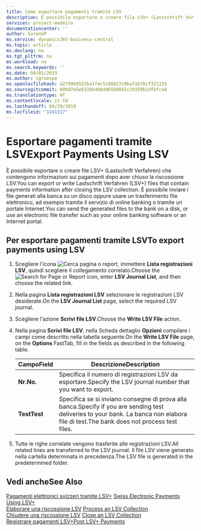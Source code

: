 ```yaml
---
title: Come esportare pagamenti tramite LSV
description: È possibile esportare o creare file LSV+ (Lastschrift Verfahren) che contengono informazioni sui pagamenti dopo aver chiuso la riscossione LSV. È possibile inviare i file generati alla banca su un disco oppure usare un trasferimento file elettronico, ad esempio tramite il servizio di online banking o tramite un portale Internet.
services: project-madeira
documentationcenter: ''
author: SorenGP
ms.service: dynamics365-business-central
ms.topic: article
ms.devlang: na
ms.tgt_pltfrm: na
ms.workload: na
ms.search.keywords: ''
ms.date: 04/01/2019
ms.author: sgroespe
ms.openlocfilehash: a2799b9552ba1f4c5c88827c0ba7a5f6cf321155
ms.sourcegitcommit: 60b87e5eb32bb408dd65b9855c29159b1dfbfca8
ms.translationtype: HT
ms.contentlocale: it-CH
ms.lasthandoff: 04/29/2019
ms.locfileid: "1241317"
---
```

# <a name="export-payments-using-lsv"></a><span data-ttu-id="72099-104">Esportare pagamenti tramite LSV</span><span class="sxs-lookup"><span data-stu-id="72099-104">Export Payments Using LSV</span></span>
<span data-ttu-id="72099-105">È possibile esportare o creare file LSV+ (Lastschrift Verfahren) che contengono informazioni sui pagamenti dopo aver chiuso la riscossione LSV.</span><span class="sxs-lookup"><span data-stu-id="72099-105">You can export or write Lastschrift Verfahren (LSV+) files that contain payments information after closing the LSV collection.</span></span> <span data-ttu-id="72099-106">È possibile inviare i file generati alla banca su un disco oppure usare un trasferimento file elettronico, ad esempio tramite il servizio di online banking o tramite un portale Internet.</span><span class="sxs-lookup"><span data-stu-id="72099-106">You can send the generated files to the bank on a disk, or use an electronic file transfer such as your online banking software or an Internet portal.</span></span>  

## <a name="to-export-payments-using-lsv"></a><span data-ttu-id="72099-107">Per esportare pagamenti tramite LSV</span><span class="sxs-lookup"><span data-stu-id="72099-107">To export payments using LSV</span></span>  

1.  <span data-ttu-id="72099-108">Scegliere l'icona ![Cerca pagina o report](../../media/ui-search/search_small.png "Cerca pagina o report"), immettere **Lista registrazioni LSV**, quindi scegliere il collegamento correlato.</span><span class="sxs-lookup"><span data-stu-id="72099-108">Choose the ![Search for Page or Report](../../media/ui-search/search_small.png "Search for Page or Report icon") icon, enter **LSV Journal List**, and then choose the related link.</span></span>  
2.  <span data-ttu-id="72099-109">Nella pagina **Lista registrazioni LSV** selezionare le registrazioni LSV desiderate.</span><span class="sxs-lookup"><span data-stu-id="72099-109">On the **LSV Journal List** page, select the required LSV journal.</span></span>  
3.  <span data-ttu-id="72099-110">Scegliere l'azione **Scrivi file LSV**.</span><span class="sxs-lookup"><span data-stu-id="72099-110">Choose the **Write LSV File** action.</span></span>  
4.  <span data-ttu-id="72099-111">Nella pagina **Scrivi file LSV**, nella Scheda dettaglio **Opzioni** compilare i campi come descritto nella tabella seguente.</span><span class="sxs-lookup"><span data-stu-id="72099-111">On the **Write LSV File** page, on the **Options** FastTab, fill in the fields as described in the following table.</span></span>  

    |<span data-ttu-id="72099-112">Campo</span><span class="sxs-lookup"><span data-stu-id="72099-112">Field</span></span>|<span data-ttu-id="72099-113">Descrizione</span><span class="sxs-lookup"><span data-stu-id="72099-113">Description</span></span>|  
    |---------------------------------|---------------------------------------|  
    |<span data-ttu-id="72099-114">**Nr.**</span><span class="sxs-lookup"><span data-stu-id="72099-114">**No.**</span></span>|<span data-ttu-id="72099-115">Specifica il numero di registrazioni LSV da esportare.</span><span class="sxs-lookup"><span data-stu-id="72099-115">Specify the LSV journal number that you want to export.</span></span>|  
    |<span data-ttu-id="72099-116">**Test**</span><span class="sxs-lookup"><span data-stu-id="72099-116">**Test**</span></span>|<span data-ttu-id="72099-117">Specifica se si inviano consegne di prova alla banca.</span><span class="sxs-lookup"><span data-stu-id="72099-117">Specify if you are sending test deliveries to your bank.</span></span> <span data-ttu-id="72099-118">La banca non elabora file di test.</span><span class="sxs-lookup"><span data-stu-id="72099-118">The bank does not process test files.</span></span>|  

5.  <span data-ttu-id="72099-119">Tutte le righe correlate vengono trasferite alle registrazioni LSV.</span><span class="sxs-lookup"><span data-stu-id="72099-119">All related lines are transferred to the LSV journal.</span></span> <span data-ttu-id="72099-120">Il file LSV viene generato nella cartella determinata in precedenza.</span><span class="sxs-lookup"><span data-stu-id="72099-120">The LSV file is generated in the predetermined folder.</span></span>  

## <a name="see-also"></a><span data-ttu-id="72099-121">Vedi anche</span><span class="sxs-lookup"><span data-stu-id="72099-121">See Also</span></span>  
 <span data-ttu-id="72099-122">[Pagamenti elettronici svizzeri tramite LSV+](swiss-electronic-payments-using-lsv-.md) </span><span class="sxs-lookup"><span data-stu-id="72099-122">[Swiss Electronic Payments Using LSV+](swiss-electronic-payments-using-lsv-.md) </span></span>  
 <span data-ttu-id="72099-123">[Elaborare una riscossione LSV](how-to-process-an-lsv-collection.md) </span><span class="sxs-lookup"><span data-stu-id="72099-123">[Process an LSV Collection](how-to-process-an-lsv-collection.md) </span></span>  
 <span data-ttu-id="72099-124">[Chiudere una riscossione LSV](how-to-close-an-lsv-collection.md) </span><span class="sxs-lookup"><span data-stu-id="72099-124">[Close an LSV Collection](how-to-close-an-lsv-collection.md) </span></span>  
 [<span data-ttu-id="72099-125">Registrare pagamenti LSV+</span><span class="sxs-lookup"><span data-stu-id="72099-125">Post LSV+ Payments</span></span>](how-to-post-lsv-payments.md)
